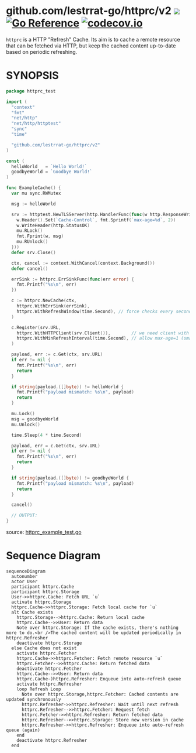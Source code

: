 # github.com/lestrrat-go/httprc/v2 ![](https://github.com/lestrrat-go/httprc/v2/workflows/CI/badge.svg) [![Go Reference](https://pkg.go.dev/badge/github.com/lestrrat-go/httprc/v2.svg)](https://pkg.go.dev/github.com/lestrrat-go/httprc/v2) [![codecov.io](https://codecov.io/github/lestrrat-go/httprc/coverage.svg)](https://codecov.io/github/lestrrat-go/httprc)

`httprc` is a HTTP "Refresh" Cache. Its aim is to cache a remote resource that
can be fetched via HTTP, but keep the cached content up-to-date based on periodic
refreshing.

# SYNOPSIS

<!-- INCLUDE(httprc_example_test.go) -->
```go
package httprc_test

import (
  "context"
  "fmt"
  "net/http"
  "net/http/httptest"
  "sync"
  "time"

  "github.com/lestrrat-go/httprc/v2"
)

const (
  helloWorld   = `Hello World!`
  goodbyeWorld = `Goodbye World!`
)

func ExampleCache() {
  var mu sync.RWMutex

  msg := helloWorld

  srv := httptest.NewTLSServer(http.HandlerFunc(func(w http.ResponseWriter, r *http.Request) {
    w.Header().Set(`Cache-Control`, fmt.Sprintf(`max-age=%d`, 2))
    w.WriteHeader(http.StatusOK)
    mu.RLock()
    fmt.Fprint(w, msg)
    mu.RUnlock()
  }))
  defer srv.Close()

  ctx, cancel := context.WithCancel(context.Background())
  defer cancel()

  errSink := httprc.ErrSinkFunc(func(err error) {
    fmt.Printf("%s\n", err)
  })

  c := httprc.NewCache(ctx,
    httprc.WithErrSink(errSink),
    httprc.WithRefreshWindow(time.Second), // force checks every second
  )

  c.Register(srv.URL,
    httprc.WithHTTPClient(srv.Client()),        // we need client with TLS settings
    httprc.WithMinRefreshInterval(time.Second), // allow max-age=1 (smallest)
  )

  payload, err := c.Get(ctx, srv.URL)
  if err != nil {
    fmt.Printf("%s\n", err)
    return
  }

  if string(payload.([]byte)) != helloWorld {
    fmt.Printf("payload mismatch: %s\n", payload)
    return
  }

  mu.Lock()
  msg = goodbyeWorld
  mu.Unlock()

  time.Sleep(4 * time.Second)

  payload, err = c.Get(ctx, srv.URL)
  if err != nil {
    fmt.Printf("%s\n", err)
    return
  }

  if string(payload.([]byte)) != goodbyeWorld {
    fmt.Printf("payload mismatch: %s\n", payload)
    return
  }

  cancel()

  // OUTPUT:
}
```
source: [httprc_example_test.go](https://github.com/lestrrat-go/jwx/blob/main/httprc_example_test.go)
<!-- END INCLUDE -->

# Sequence Diagram

```mermaid
sequenceDiagram
  autonumber
  actor User
  participant httprc.Cache
  participant httprc.Storage
  User->>httprc.Cache: Fetch URL `u`
  activate httprc.Storage
  httprc.Cache->>httprc.Storage: Fetch local cache for `u`
  alt Cache exists
    httprc.Storage-->httprc.Cache: Return local cache
    httprc.Cache-->>User: Return data
    Note over httprc.Storage: If the cache exists, there's nothing more to do.<br />The cached content will be updated periodically in httprc.Refresher
    deactivate httprc.Storage
  else Cache does not exist
    activate httprc.Fetcher
    httprc.Cache->>httprc.Fetcher: Fetch remote resource `u`
    httprc.Fetcher-->>httprc.Cache: Return fetched data
    deactivate httprc.Fetcher
    httprc.Cache-->>User: Return data
    httprc.Cache-)httprc.Refresher: Enqueue into auto-refresh queue
    activate httprc.Refresher
    loop Refresh Loop
      Note over httprc.Storage,httprc.Fetcher: Cached contents are updated synchronously
      httprc.Refresher->>httprc.Refresher: Wait until next refresh
      httprc.Refresher-->>httprc.Fetcher: Request fetch
      httprc.Fetcher->>httprc.Refresher: Return fetched data
      httprc.Refresher-->>httprc.Storage: Store new version in cache
      httprc.Refresher->>httprc.Refresher: Enqueue into auto-refresh queue (again)
    end
    deactivate httprc.Refresher
  end
```
